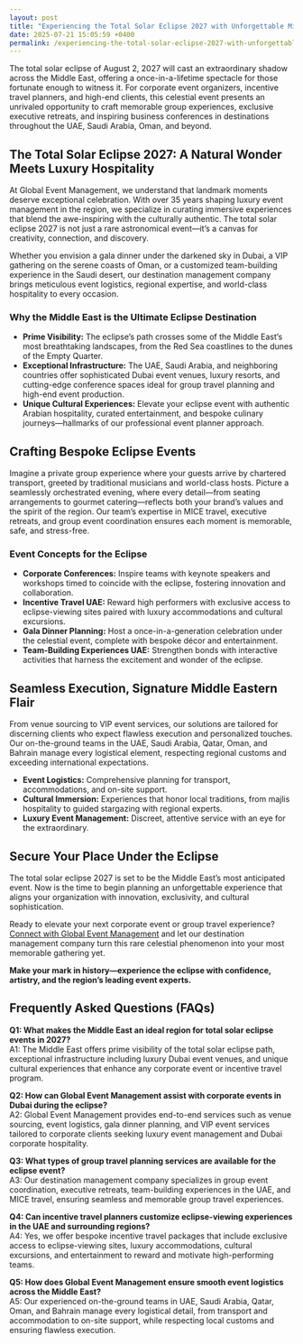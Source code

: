 ```yaml
---
layout: post
title: "Experiencing the Total Solar Eclipse 2027 with Unforgettable Middle East Event Planning"
date: 2025-07-21 15:05:59 +0400
permalink: /experiencing-the-total-solar-eclipse-2027-with-unforgettable-middle-east-event-planning/
---
```

The total solar eclipse of August 2, 2027 will cast an extraordinary shadow across the Middle East, offering a once-in-a-lifetime spectacle for those fortunate enough to witness it. For corporate event organizers, incentive travel planners, and high-end clients, this celestial event presents an unrivaled opportunity to craft memorable group experiences, exclusive executive retreats, and inspiring business conferences in destinations throughout the UAE, Saudi Arabia, Oman, and beyond.

## The Total Solar Eclipse 2027: A Natural Wonder Meets Luxury Hospitality

At Global Event Management, we understand that landmark moments deserve exceptional celebration. With over 35 years shaping luxury event management in the region, we specialize in curating immersive experiences that blend the awe-inspiring with the culturally authentic. The total solar eclipse 2027 is not just a rare astronomical event—it’s a canvas for creativity, connection, and discovery.

Whether you envision a gala dinner under the darkened sky in Dubai, a VIP gathering on the serene coasts of Oman, or a customized team-building experience in the Saudi desert, our destination management company brings meticulous event logistics, regional expertise, and world-class hospitality to every occasion.

### Why the Middle East is the Ultimate Eclipse Destination

- **Prime Visibility:** The eclipse’s path crosses some of the Middle East’s most breathtaking landscapes, from the Red Sea coastlines to the dunes of the Empty Quarter.
- **Exceptional Infrastructure:** The UAE, Saudi Arabia, and neighboring countries offer sophisticated Dubai event venues, luxury resorts, and cutting-edge conference spaces ideal for group travel planning and high-end event production.
- **Unique Cultural Experiences:** Elevate your eclipse event with authentic Arabian hospitality, curated entertainment, and bespoke culinary journeys—hallmarks of our professional event planner approach.

## Crafting Bespoke Eclipse Events

Imagine a private group experience where your guests arrive by chartered transport, greeted by traditional musicians and world-class hosts. Picture a seamlessly orchestrated evening, where every detail—from seating arrangements to gourmet catering—reflects both your brand’s values and the spirit of the region. Our team’s expertise in MICE travel, executive retreats, and group event coordination ensures each moment is memorable, safe, and stress-free.

### Event Concepts for the Eclipse

- **Corporate Conferences:** Inspire teams with keynote speakers and workshops timed to coincide with the eclipse, fostering innovation and collaboration.
- **Incentive Travel UAE:** Reward high performers with exclusive access to eclipse-viewing sites paired with luxury accommodations and cultural excursions.
- **Gala Dinner Planning:** Host a once-in-a-generation celebration under the celestial event, complete with bespoke décor and entertainment.
- **Team-Building Experiences UAE:** Strengthen bonds with interactive activities that harness the excitement and wonder of the eclipse.

## Seamless Execution, Signature Middle Eastern Flair

From venue sourcing to VIP event services, our solutions are tailored for discerning clients who expect flawless execution and personalized touches. Our on-the-ground teams in the UAE, Saudi Arabia, Qatar, Oman, and Bahrain manage every logistical element, respecting regional customs and exceeding international expectations.

- **Event Logistics:** Comprehensive planning for transport, accommodations, and on-site support.
- **Cultural Immersion:** Experiences that honor local traditions, from majlis hospitality to guided stargazing with regional experts.
- **Luxury Event Management:** Discreet, attentive service with an eye for the extraordinary.

## Secure Your Place Under the Eclipse

The total solar eclipse 2027 is set to be the Middle East’s most anticipated event. Now is the time to begin planning an unforgettable experience that aligns your organization with innovation, exclusivity, and cultural sophistication.

Ready to elevate your next corporate event or group travel experience? [Connect with Global Event Management](https://geventm.com/) and let our destination management company turn this rare celestial phenomenon into your most memorable gathering yet.

**Make your mark in history—experience the eclipse with confidence, artistry, and the region’s leading event experts.**

## Frequently Asked Questions (FAQs)

**Q1: What makes the Middle East an ideal region for total solar eclipse events in 2027?**  
A1: The Middle East offers prime visibility of the total solar eclipse path, exceptional infrastructure including luxury Dubai event venues, and unique cultural experiences that enhance any corporate event or incentive travel program.

**Q2: How can Global Event Management assist with corporate events in Dubai during the eclipse?**  
A2: Global Event Management provides end-to-end services such as venue sourcing, event logistics, gala dinner planning, and VIP event services tailored to corporate clients seeking luxury event management and Dubai corporate hospitality.

**Q3: What types of group travel planning services are available for the eclipse event?**  
A3: Our destination management company specializes in group event coordination, executive retreats, team-building experiences in the UAE, and MICE travel, ensuring seamless and memorable group travel experiences.

**Q4: Can incentive travel planners customize eclipse-viewing experiences in the UAE and surrounding regions?**  
A4: Yes, we offer bespoke incentive travel packages that include exclusive access to eclipse-viewing sites, luxury accommodations, cultural excursions, and entertainment to reward and motivate high-performing teams.

**Q5: How does Global Event Management ensure smooth event logistics across the Middle East?**  
A5: Our experienced on-the-ground teams in UAE, Saudi Arabia, Qatar, Oman, and Bahrain manage every logistical detail, from transport and accommodation to on-site support, while respecting local customs and ensuring flawless execution.

<script type="application/ld+json">
{
  "@context": "https://schema.org",
  "@type": "BlogPosting",
  "headline": "Experiencing the Total Solar Eclipse 2027 with Unforgettable Middle East Event Planning",
  "description": "Explore how Global Event Management leverages over 35 years of expertise to craft luxury corporate events, incentive travel, and group experiences across the Middle East around the total solar eclipse of 2027.",
  "author": {
    "@type": "Person",
    "name": "Global Event Management"
  },
  "publisher": {
    "@type": "Person",
    "name": "Global Event Management"
  },
  "datePublished": "2024-06-01",
  "mainEntityOfPage": {
    "@type": "WebPage",
    "@id": "https://geventm.com/blog/total-solar-eclipse-2027-middle-east-event-planning"
  },
  "keywords": "Middle East event planning, corporate events in Dubai, destination management company, incentive travel UAE, business conferences Middle East, luxury event management, group travel planning, event logistics, cultural experiences, Dubai corporate hospitality, professional event planner, MICE travel, group event coordination, executive retreats, gala dinner planning, team-building experiences UAE, high-end event production, VIP event services, Dubai event venues, DMC Middle East",
  "url": "https://geventm.com/blog/total-solar-eclipse-2027-middle-east-event-planning"
}
</script>

<script type="application/ld+json">
{
  "@context": "https://schema.org",
  "@type": "FAQPage",
  "mainEntity": [
    {
      "@type": "Question",
      "name": "What makes the Middle East an ideal region for total solar eclipse events in 2027?",
      "acceptedAnswer": {
        "@type": "Answer",
        "text": "The Middle East offers prime visibility of the total solar eclipse path, exceptional infrastructure including luxury Dubai event venues, and unique cultural experiences that enhance any corporate event or incentive travel program."
      }
    },
    {
      "@type": "Question",
      "name": "How can Global Event Management assist with corporate events in Dubai during the eclipse?",
      "acceptedAnswer": {
        "@type": "Answer",
        "text": "Global Event Management provides end-to-end services such as venue sourcing, event logistics, gala dinner planning, and VIP event services tailored to corporate clients seeking luxury event management and Dubai corporate hospitality."
      }
    },
    {
      "@type": "Question",
      "name": "What types of group travel planning services are available for the eclipse event?",
      "acceptedAnswer": {
        "@type": "Answer",
        "text": "Our destination management company specializes in group event coordination, executive retreats, team-building experiences in the UAE, and MICE travel, ensuring seamless and memorable group travel experiences."
      }
    },
    {
      "@type": "Question",
      "name": "Can incentive travel planners customize eclipse-viewing experiences in the UAE and surrounding regions?",
      "acceptedAnswer": {
        "@type": "Answer",
        "text": "Yes, we offer bespoke incentive travel packages that include exclusive access to eclipse-viewing sites, luxury accommodations, cultural excursions, and entertainment to reward and motivate high-performing teams."
      }
    },
    {
      "@type": "Question",
      "name": "How does Global Event Management ensure smooth event logistics across the Middle East?",
      "acceptedAnswer": {
        "@type": "Answer",
        "text": "Our experienced on-the-ground teams in UAE, Saudi Arabia, Qatar, Oman, and Bahrain manage every logistical detail, from transport and accommodation to on-site support, while respecting local customs and ensuring flawless execution."
      }
    }
  ]
}
</script>
